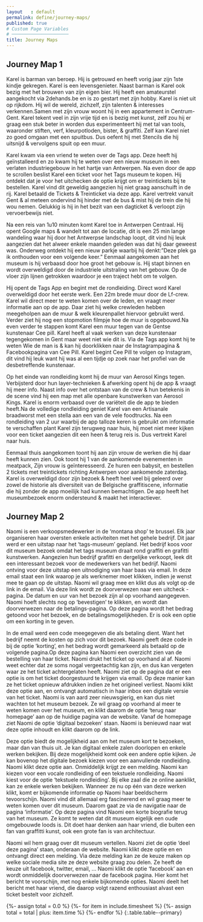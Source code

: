 ```yaml
---
layout   : default
permalink: define/journey-maps/
published: true
# Custom Page Variables
# ─────────────────────
title: Journey Maps
---
```


<h2>Journey Map 1</h2>

Karel is barman van beroep. Hij is getrouwd en heeft vorig jaar zijn 1ste kindje gekregen.
Karel is een levensgenieter. Naast barman is Karel ook bezig met het brouwen van zijn eigen bier. Hij heeft een amateurstel aangekocht via 2dehands.be en is zo gestart met zijn hobby. Karel is niet uit op rijkdom. Hij wil de wereld, zichzelf, zijn talenten & interesses verkennen.Samen met zijn vrouw woont hij in een appartement in Centrum-Gent. Karel tekent veel in zijn vrije tijd en is bezig met kunst, zelf zou hij er graag een stuk beter in worden dus experimenteert hij met tal van tools, waaronder stiften, verf, kleurpotloden, bister, & graffiti. Zelf kan Karel niet zo goed omgaan met een spuitbus. Dus oefent hij met Stencils die hij uitsnijd & vervolgens spuit op een muur.

Karel kwam via een vriend te weten over de Tags app. Deze heeft hij geïnstalleerd en zo kwam hij te weten over een nieuw museum in een verlaten industriegebouw in het hartje van Antwerpen. Na even door de app te scrollen beslist Karel een ticket voor het Tags museum te kopen. Hij ontdekt dat je voor het uitchecken de optie krijgt om er treintickets bij te bestellen. Karel vind dit geweldig aangezien hij niet graag aanschuift in de rij. Karel betaald de Tickets & Treinticket via deze app. Karel vertrekt vanuit Gent & al meteen ondervind hij hinder met de bus & mist hij de trein die hij wou nemen. Gelukkig is hij in het bezit van een dagticket & verloopt zijn vervoerbewijs niet.

Na een reis van 1u10 minuten komt Karel toe in Antwerpen Centraal. Hij opent Google maps & wandelt tot aan de locatie, dit is een 25 min lange wandeling waar hij door het Antwerpse landschap loopt, dit vind hij leuk aangezien dat het alweer enkele maanden geleden was dat hij daar geweest was. Onderweg ontdekt hij een nieuw parkje waarbij hij denkt:”Deze plek ga ik onthouden voor een volgende keer.” Eenmaal aangekomen aan het museum is hij verbaasd door hoe groot het gebouw is. Hij stapt binnen en wordt overweldigd door de industriele uitstraling van het gebouw. Op de vloer zijn lijnen getrokken waardoor je een traject hebt om te volgen. 

Hij opent de Tags App en begint met de rondleiding. Direct word Karel overweldigd door het eerste werk. Een 22m brede muur door de Lf-crew. Karel wil direct meer te weten komen over de leden, en vraagt meer informatie aan op de app. Daar ziet hij welke crewleden hebben meegeholpen aan de muur & welk kleurenpallet hiervoor gebruikt werd. Verder ziet hij nog een stopmotion filmpje hoe de muur is opgebouwd.Na even verder te stappen komt Karel een muur tegen van de Gentse kunstenaar Cee pill. Karel heeft al vaak werken van deze kunstenaar tegengekomen in Gent maar weet niet wie dit is. Via de Tags app komt hij te weten Wie de man is & kan hij doorklikken naar de Instagrampagina & Facebookpagina van Cee Pill. Karel begint Cee Pill te volgen op Instagram, dit vind hij leuk want hij was al een tijdje op zoek naar het profiel van de desbetreffende kunstenaar. 

Op het einde van rondleiding komt hij de muur van Aerosol Kings tegen. Verbijsterd door hun layer-technieken & afwerking opent hij de app & vraagt hij meer info. Naast info over het ontstaan van de crew & hun betekenis in de scene vind hij een map met alle openbare kunstwerken van Aerosol Kings. Karel is enorm verbaasd over de variëteit die de app te bieden heeft.Na de volledige rondleiding geniet Karel van een Artisanale braadworst met een stella aan een van de vele foodtrucks. Na een rondleiding van 2 uur waarbij de app talloze keren is gebruikt om informatie te verschaffen plant Karel zijn terugweg naar huis, hij moet niet meer kijken voor een ticket aangezien dit een heen & terug reis is. Dus vertrekt Karel naar huis. 

Eenmaal thuis aangekomen toont hij aan zijn vrouw de werken die hij daar heeft kunnen zien. Ook toont hij 1 van de aankomende evenementen in meatpack, Zijn vrouw is geïnteresseerd. Ze huren een babysit, en bestellen 2 tickets met treintickets richting Antwerpen voor aankomende zaterdag. Karel is overweldigd door zijn bezoek & heeft heel veel bij geleerd over zowel de historie als diversiteit van de Belgische graffitiscene, informatie die hij zonder de app moeilijk had kunnen bemachtigen. De app heeft het museumbezoek enorm ondersteund & maakt het interactiever.



<h2>Journey Map 2</h2>

Naomi is een verkoopsmedewerker in de ‘montana shop’ te brussel. 
Elk jaar organiseren haar oversten enkele activiteiten met het gehele bedrijf. 
Dit jaar werd er een uitstap naar het ‘tags-museum’ gepland. 
Het bedrijf koos voor dit museum bezoek omdat het tags museum draait rond graffiti en grafitti kunstwerken. 
Aangezien hun bedrijf grafitti en dergelijke verkoopt, leek dit een interessant bezoek voor de medewerkers van het bedrijf. 
Naomi ontving voor deze uitstap een uitnodiging van haar baas via email. 
In deze email staat een link waarop je als werknemer moet klikken, 
indien je wenst mee te gaan op de uitstap. Naomi wil graag mee en klikt dus als volgt op de link in de email. 
Via deze link wordt ze doorverwezen naar een uitcheck -pagina. 
De datum en uur van het bezoek zijn al op voorhand aangegeven. 
Naomi hoeft slechts nog op ‘bevestigen’ te klikken, en wordt dan doorverwezen naar de betalings-pagina. 
Op deze pagina wordt het bedrag getoond voor het bezoek, en de betalingsmogelijkheden. 
Er is ook een optie om een korting in te geven. 
    

In de email werd een code meegegeven die als betaling dient. Want het bedrijf neemt de kosten op zich voor dit 
bezoek. Naomi geeft deze code in bij de optie ‘korting’, en het bedrag wordt gemarkeerd als betaald op de volgende 
pagina.Op deze pagina kan Naomi een overzicht zien van de bestelling van haar ticket. 
Naomi drukt het ticket op voorhand al af. Naomi weet echter dat ze soms nogal vergeetachtig kan zijn, 
en dus kan vergeten waar ze het ticket achtergelaten heeft. Naomi ziet op de pagina dat er een optie is om het ticket doorgestuurd te krijgen via email. Op deze manier kan ze het ticket opnieuw afdrukken indien ze het origineel verliest. Naomi klikt deze optie aan, en ontvangt automatisch in haar inbox een digitale versie van het ticket.
Naomi is van aard zeer nieuwsgierig, en kan dus niet wachten tot het museum bezoek. 
Ze wil graag op voorhand al meer te weten komen over het museum, en klikt daarom de optie ‘terug naar homepage’ aan 
op de huidige pagina van de website. Vanaf de homepage ziet Naomi de optie ‘digitaal bezoeken’ staan. 
Naomi is benieuwd naar wat deze optie inhoudt en klikt daarom op de link. </p>
    

Deze optie biedt de mogelijkheid aan om het museum kort te bezoeken, maar dan van thuis uit. 
Je kan digitaal enkele zalen doorlopen en enkele werken bekijken. 
Bij deze mogelijkheid komt ook een andere optie kijken. Je kan bovenop het digitale bezoek kiezen voor een aanvullende rondleiding. Naomi klikt deze optie aan. Onmiddelijk krijgt ze een melding. Naomi kan kiezen voor een vocale rondleiding of een tekstuele rondleiding. 
Naomi kiest voor de optie ‘tekstuele rondleiding’. 
Bij elke zaal die ze online aanklikt, kan ze enkele werken bekijken. Wanneer ze nu op  één van deze werken klikt, 
komt er bijkomende informatie op Naomi haar beeldscherm tevoorschijn. 
Naomi vind dit allemaal erg fascinerend en wil graag meer te weten komen over dit museum. 
Daarom gaat ze via de navigatie naar de pagina ‘informatie’. Op deze pagina vind Naomi een korte biografie terug 
van het museum. Ze komt te weten dat dit museum eigelijk een oude omgebouwde loods is. 
Dit doet haar denken aan haar vriend, die buiten een fan van graffitti kunst, 
ook een grote fan is van architectuur.
  

Naomi wil hem graag over dit museum vertellen. Naomi ziet de optie ‘deel deze pagina’ staan, onderaan de website. 
Naomi klikt deze optie en en ontvangt direct een melding. Via deze melding kan ze de keuze maken op welke 
sociale media site ze deze website graag zou delen. Ze heeft de keuze uit facebook, twitter, email, ...
Naomi klikt de optie ‘facebook’ aan en wordt onmiddelijk doorverwezen naar de facebook pagina. 
Hier komt het bericht te voorschijn, met nog enkele bijkomende opties.
Naomi deelt het bericht met haar vriend, die daarop volgt razend enthousiast alvast een ticket bestelt voor zichzelf.



{%- assign total = 0.0 %}
{%- for item in include.timesheet %}
{%- assign total = total | plus: item.time %}
{%- endfor %}
{:.table.table--primary}
